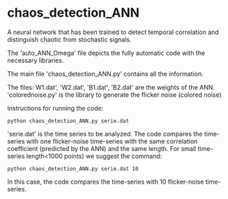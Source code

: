 # chaos_detection_ANN

A neural network that has been trained to detect temporal correlation and distinguish chaotic from stochastic signals.

The 'auto_ANN_Omega' file depicts the fully automatic code with the necessary libraries.

The main file 'chaos_detection_ANN.py' contains all the information.

The files: 
W1.dat', 'W2.dat', 'B1.dat', 'B2.dat' are the weights of the ANN.
'colorednoise.py' is the library to generate the flicker noise (colored noise)

Instructions for running the code:

<code>python chaos_detection_ANN.py serie.dat</code> 

'serie.dat' is the time series to be analyzed.
The code compares the time-series with one flicker-noise time-series with the same correlation coefficient (predicted by the ANN)
and the same length.
For small time-series length<1000 points) we suggest the command:

<code>python chaos_detection_ANN.py serie.dat 10 </code>

In this case, the code compares the time-series with 10 flicker-noise time-series.



